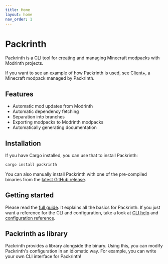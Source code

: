 ```yaml
---
title: Home
layout: home
nav_order: 1
---
```


# Packrinth
Packrinth is a CLI tool for creating and managing Minecraft modpacks with Modrinth projects.

If you want to see an example of how Packrinth is used, see [Client+](https://github.com/Thijzert123/client-plus),
a Minecraft modpack managed by Packrinth.

## Features
- Automatic mod updates from Modrinth
- Automatic dependency fetching
- Separation into branches
- Exporting modpacks to Modrinth modpacks
- Automatically generating documentation

## Installation
If you have Cargo installed, you can use that to install Packrinth:
```bash
cargo install packrinth
```

You can also manually install Packrinth with one of the pre-compiled binaries from the [latest GitHub release](https://github.com/Thijzert123/packrinth/releases/latest).

## Getting started
Please read the [full guide](full-guide.md). It explains all the basics for Packrinth.
If you just want a reference for the CLI and configuration, take a look at [CLI help](cli-help.md) and
[configuration reference](configuration-reference.md).

## Packrinth as library
Packrinth provides a library alongside the binary. Using this, you can modify Packrinth's configuration
in an idiomatic way. For example, you can write your own CLI interface for Packrinth!